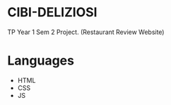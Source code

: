 # CIBI-DELIZIOSI
TP Year 1 Sem 2 Project. (Restaurant Review Website)

# Languages
 - HTML
 - CSS
 - JS
